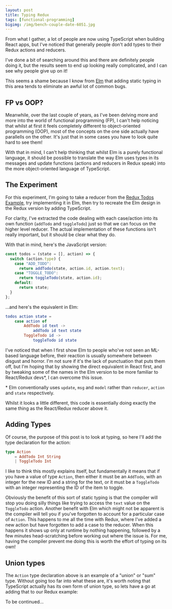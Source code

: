 ```yaml
---
layout: post
title: Typing Redux
tags: [functional-programming]
bigimg: /img/bench-couple-date-6051.jpg
---
```


From what I gather, a lot of people are now using TypeScript when building React apps, but I've noticed that generally people don't add types to their Redux actions and reducers.

I've done a bit of searching around this and there are definitely people doing it, but the results seem to end up looking really complicated, and I can see why people give up on it!

This seems a shame because I know from [Elm](https://elm-lang.org/) that adding static typing in this area tends to eliminate an awful lot of common bugs.

## FP vs OOP?

Meanwhile, over the last couple of years, as I've been delving more and more into the world of functional programming (FP), I can't help noticing that whilst at first it feels completely different to object-oriented programming (OOP), most of the concepts on the one side actually have parallells on the other. It's just that in some cases you have to look quite hard to see them!

With that in mind, I can't help thinking that whilst Elm is a purely functional language, it should be possible to translate the way Elm uses types in its messages and update functions (actions and reducers in Redux speak) into the more object-oriented language of TypeScript.

## The Experiment

For this experiment, I'm going to take a reducer from the [Redux Todos Example](https://github.com/reduxjs/redux/tree/master/examples/todos), try implementing it in Elm, then try to recreate the Elm design in the Redux version by adding TypeScript.

For clarity, I've extracted the code dealing with each case/action into its own function (`addTodo` and `toggleTodo`) just so that we can focus on the higher level reducer. The actual implementation of these functions isn't really important, but it should be clear what they do.

With that in mind, here's the JavaScript version:

```javascript
const todos = (state = [], action) => {
  switch (action.type) {
    case "ADD_TODO":
      return addTodo(state, action.id, action.text);
    case "TOGGLE_TODO":
      return toggleTodo(state, action.id);
    default:
      return state;
  }
};
```

...and here's the equivalent in Elm:

```elm
todos action state =
    case action of
        AddTodo id text ->
            addTodo id text state
        ToggleTodo id ->
            toggleTodo id state
```

I've noticed that when I first show Elm to people who've not seen an ML-based language before, their reaction is usually somewhere between disgust and horror. I'm not sure if it's the lack of punctuation that puts them off, but I'm hoping that by showing the direct equivalent in React first, and by tweaking some of the names in the Elm version to be more familiar to React/Redux devs\*, I can overcome this issue.

\* Elm conventionally uses `update`, `msg` and `model` rather than `reducer`, `action` and `state` respectively.

Whilst it looks a little different, this code is essentially doing exactly the same thing as the React/Redux reducer above it.

## Adding Types

Of course, the purpose of this post is to look at typing, so here I'll add the type declaration for the action:

```elm
type Action
    = AddTodo Int String
    | ToggleTodo Int
```

I like to think this mostly explains itself, but fundamentally it means that if you have a value of type `Action`, then either it must be an `AddTodo`, with an integer for the new ID and a string for the text, or it must be a `ToggleTodo` with an integer representing the ID of the item to toggle.

Obviously the benefit of this sort of static typing is that the compiler will stop you doing silly things like trying to access the `text` value on the `ToggleTodo` action. Another benefit with Elm which might not be apparent is the compiler will tell you if you've forgotten to account for a particular case of `Action`. This happens to me all the time with Redux, where I've added a new action but have forgotten to add a case to the reducer. When this happens it shows up only at runtime by nothing happening, followed by a few minutes head-scratching before working out where the issue is. For me, having the compiler prevent me doing this is worth the effort of typing on its own!

## Union types

The `Action` type declaration above is an example of a "union" or "sum" type. Without going too far into what these are, it's worth noting that TypeScript actually has its own form of union type, so lets have a go at adding that to our Redux example:

To be continued...
